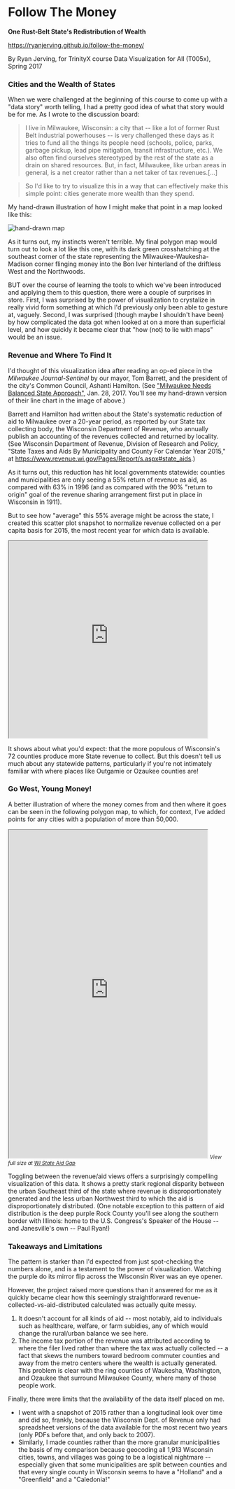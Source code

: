 # Follow The Money
**One Rust-Belt State's Redistribution of Wealth**

https://ryanjerving.github.io/follow-the-money/

By Ryan Jerving, for TrinityX course Data Visualization for All (T005x), Spring 2017

### Cities and the Wealth of States

When we were challenged at the beginning of this course to come up with a "data story" worth telling, I had a pretty good idea of what that story would be for me. As I wrote to the discussion board:

> I live in Milwaukee, Wisconsin: a city that -- like a lot of former Rust Belt industrial powerhouses -- is very challenged these days as it tries to fund all the things its people need (schools, police, parks, garbage pickup, lead pipe mitigation, transit infrastructure, etc.). We also often find ourselves stereotyped by the rest of the state as a drain on shared resources. But, in fact, Milwaukee, like urban areas in general, is a net creator rather than a net taker of tax revenues.[...] 

> So I'd like to try to visualize this in a way that can effectively make this simple point: cities generate more wealth than they spend. 

My hand-drawn illustration of how I might make that point in a map looked like this:

![hand-drawn map](https://raw.githubusercontent.com/ryanjerving/WI-State-Aid-Gap/master/StateRevenueMilwaukeeWisconsin.png "Hand-drawn estimated of State revenue-aid gap across Wisconsin")

As it turns out, my instincts weren't terrible. My final polygon map would turn out to look a lot like this one, with its dark green crosshatching at the southeast corner of the state representing the Milwaukee-Waukesha-Madison corner flinging money into the Bon Iver hinterland of the driftless West and the Northwoods.

BUT over the course of learning the tools to which we've been introduced and applying them to this question, there were a couple of surprises in store. First, I was surprised by the power of visualization to crystalize in really vivid form something at which I'd previously only been able to gesture at, vaguely. Second, I was surprised (though maybe I shouldn't have been) by how complicated the data got when looked at on a more than superficial level, and how quickly it became clear that "how (not) to lie with maps" would be an issue.

### Revenue and Where To Find It

I'd thought of this visualization idea after reading an op-ed piece in the *Milwaukee Journal-Sentinel* by our mayor, Tom Barrett, and the president of the city's Common Council, Ashanti Hamilton. (See <a href="http://www.jsonline.com/story/opinion/crossroads/2017/01/28/barrett-hamilton-milwaukee-needs-balanced-state-approach/97196352/">"Milwaukee Needs Balanced State Approach"</a>, Jan. 28, 2017. You'll see my hand-drawn version of their line chart in the image of above.) 

Barrett and Hamilton had written about the State's systematic reduction of aid to Milwaukee over a 20-year period, as reported by our State tax collecting body, the Wisconsin Department of Revenue, who annually publish an accounting of the revenues collected and returned by locality. (See Wisconsin Department of Revenue, Division of Research and Policy, "State Taxes and Aids By Municipality and County For Calendar Year 2015," at <a href="https://www.revenue.wi.gov/Pages/Report/s.aspx#state_aids">https://www.revenue.wi.gov/Pages/Report/s.aspx#state_aids</a>.)

As it turns out, this reduction has hit local governments statewide: counties and municipalities are only seeing a 55% return of revenue as aid, as compared with 63% in 1996 (and as compared with the 90% "return to origin" goal of the revenue sharing arrangement first put in place in Wisconsin in 1911). 

But to see how "average" this 55% average might be across the state, I created this scatter plot snapshot to normalize revenue collected on a per capita basis for 2015, the most recent year for which data is available. 

<iframe src= "https://ryanjerving.github.io/highcharts-scatter-WI-pop-rev/index.html" width="90%" height="450"></iframe>

It shows about what you'd expect: that the more populous of Wisconsin's 72 counties produce more State revenue to collect. But this doesn't tell us much about any statewide patterns, particularly if you're not intimately familiar with where places like Outgamie or Ozaukee counties are!

### Go West, Young Money!

A better illustration of where the money comes from and then where it goes can be seen in the following polygon map, to which, for context, I've added points for any cities with a population of more than 50,000.

<iframe src= "https://ryanjerving.github.io/WI-State-Aid-Gap/" width="90%" height="750"></iframe>
<small><em>View full size at <a href="https://ryanjerving.github.io/WI-State-Aid-Gap/">WI State Aid Gap</a></em></small>

Toggling between the revenue/aid views offers a surprisingly compelling visualization of this data. It shows a pretty stark regional disparity between the urban Southeast third of the state where revenue is disproportionately generated and the less urban Northwest third to which the aid is disproportionately distributed. (One notable exception to this pattern of aid distribution is the deep purple Rock County you'll see along the southern border with Illinois: home to the U.S. Congress's Speaker of the House -- and Janesville's own -- Paul Ryan!) 

### Takeaways and Limitations

The pattern is starker than I'd expected from just spot-checking the numbers alone, and is a testament to the power of visualization. Watching the purple do its mirror flip across the Wisconsin River was an eye opener.

However, the project raised more questions than it answered for me as it quickly became clear how this seemingly straightforward revenue-collected-vs-aid-distributed calculated was actually quite messy.

1. It doesn't account for all kinds of aid -- most notably, aid to individuals such as healthcare, welfare, or farm subidies, any of which would change the rural/urban balance we see here.
2. The income tax portion of the revenue was attributed according to where the filer lived rather than where the tax was actually collected -- a fact that skews the numbers toward bedroom commuter counties and away from the metro centers where the wealth is actually generated. This problem is clear with the ring counties of Waukesha, Washington, and Ozaukee that surround Milwaukee County, where many of those people work. 

Finally, there were limits that the availability of the data itself placed on me. 
+ I went with a snapshot of 2015 rather than a longitudinal look over time and did so, frankly, because the Wisconsin Dept. of Revenue only had spreadsheet versions of the data available for the most recent two years (only PDFs before that, and only back to 2007). 
+ Similarly, I made counties rather than the more granular municipalities the basis of my comparison because geocoding all 1,913 Wisconsin cities, towns, and villages was going to be a logistical nightmare -- especially given that some municipalities are split between counties and that every single county in Wisconsin seems to have a "Holland" and a "Greenfield" and a "Caledonia!"
